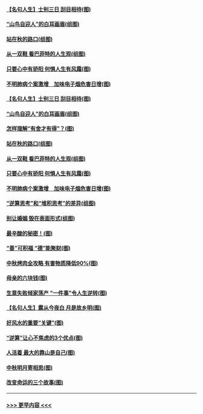 #### [【名句人生】士别三日 刮目相待(图)](../pages/p8/906988.md?t=09151455) 
#### [“山鸟自迎人”的白耳画眉(组图)](../pages/p8/907332.md?t=09151455) 
#### [站在秋的路口(组图)](../pages/p8/906914.md?t=09151455) 
#### [从一双鞋 看巴菲特的人生观(组图)](../pages/p8/907311.md?t=09151455) 
#### [只要心中有骄阳 何惧人生有风霜(图)](../pages/p8/907320.md?t=09151455) 
#### [不明肺病个案激增　加味电子烟危害日增(图)](../pages/p8/907307.md?t=09151455) 
#### [【名句人生】士别三日 刮目相待(图)](../pages/p8/906988.md?t=09151455) 
#### [“山鸟自迎人”的白耳画眉(组图)](../pages/p8/907332.md?t=09151455) 
#### [怎样理解“有舍才有得”？(图)](../pages/p8/906872.md?t=09151455) 
#### [站在秋的路口(组图)](../pages/p8/906914.md?t=09151455) 
#### [从一双鞋 看巴菲特的人生观(组图)](../pages/p8/907311.md?t=09151455) 
#### [只要心中有骄阳 何惧人生有风霜(图)](../pages/p8/907320.md?t=09151455) 
#### [不明肺病个案激增　加味电子烟危害日增(图)](../pages/p8/907307.md?t=09151455) 
#### [“逆算思考”和“堆积思考”的差异(组图)](../pages/p8/907229.md?t=09151455) 
#### [别让婚姻 毁在表面形式(组图)](../pages/p8/907118.md?t=09151455) 
#### [最辛酸的秘密！(图)](../pages/p8/906327.md?t=09151455) 
#### [“善”可积福 “德”能聚财(图)](../pages/p8/906906.md?t=09151455) 
#### [中秋烤肉全攻略 有害物质降低90%(图)](../pages/p8/907227.md?t=09151455) 
#### [母亲的六块钱(图)](../pages/p8/907107.md?t=09151455) 
#### [生意失败倾家荡产 “一件事”令人生逆转(图)](../pages/p8/907101.md?t=09151455) 
#### [【名句人生】露从今夜白 月是故乡明(图)](../pages/p8/906558.md?t=09151455) 
#### [好风水的重要“关键”(图)](../pages/p8/907087.md?t=09151455) 
#### [“逆算”让心不焦虑的3个优点(图)](../pages/p8/907070.md?t=09151455) 
#### [人活着 最大的靠山是自己(图)](../pages/p8/906329.md?t=09151455) 
#### [中秋明月寄相思(图)](../pages/p8/906932.md?t=09151455) 
#### [改变命运的三个故事(图)](../pages/p8/906257.md?t=09151455) 

----
#### [ >>> 更早内容 <<< ](../indexes/p8-earlier.md)
